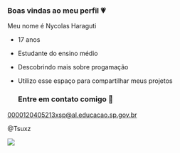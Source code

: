 ### Boas vindas ao meu perfil 💗

Meu nome é Nycolas Haraguti

- 17 anos
- Estudante do ensino médio
- Descobrindo mais sobre progamação
- Utilizo esse espaço para compartilhar meus projetos

  ### Entre em contato comigo 📧

0000120405213xsp@al.educacao.sp.gov.br
  
@Tsuxz

![](https://media1.tenor.com/m/xsICn9T81LcAAAAC/roy-leops.gif)
